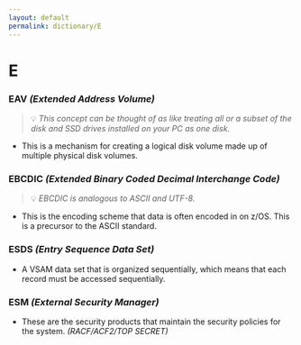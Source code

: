 ```yaml
---
layout: default
permalink: dictionary/E
---
```


# E

### EAV *(Extended Address Volume)*
> 💡 _This concept can be thought of as like treating all or a subset of the disk and SSD drives installed on your PC as one disk._
* This is a mechanism for creating a logical disk volume made up of multiple physical disk volumes.

### EBCDIC *(Extended Binary Coded Decimal Interchange Code)*
> 💡 _EBCDIC is analogous to ASCII and UTF-8._
* This is the encoding scheme that data is often encoded in on z/OS. This is a precursor to the ASCII standard.

### ESDS *(Entry Sequence Data Set)*
* A VSAM data set that is organized sequentially, which means that each record must be accessed sequentially.

### ESM *(External Security Manager)*
* These are the security products that maintain the security policies for the system. *(RACF/ACF2/TOP SECRET)*